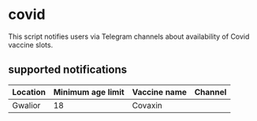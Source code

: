 # covid
This script notifies users via Telegram channels about availability of Covid vaccine slots.

## supported notifications
| Location | Minimum age limit | Vaccine name | Channel |
| --- | --- | --- | --- |
| Gwalior | 18 | Covaxin ||
